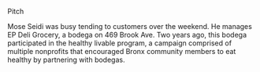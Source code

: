 Pitch

Mose Seidi was busy tending to customers over the weekend. He manages EP Deli Grocery, a bodega on 469 Brook Ave. Two years ago, this bodega participated in the healthy livable program, a campaign comprised of multiple nonprofits that encouraged Bronx community members to eat healthy by partnering with bodegas.
